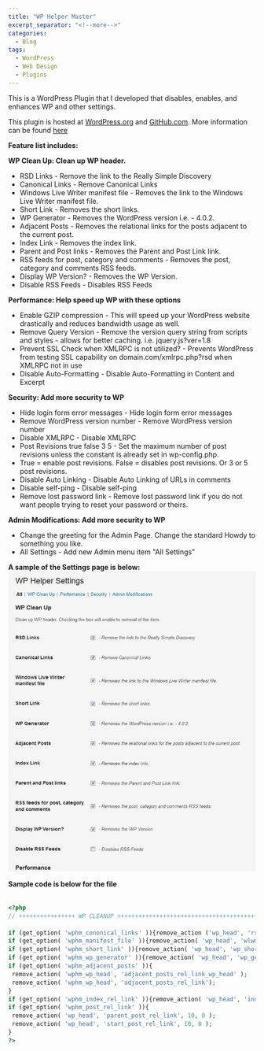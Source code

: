 ```yaml
---
title: "WP Helper Master"
excerpt_separator: "<!--more-->"
categories:
  - Blog
tags:
  - WordPress
  - Web Design
  - Plugins
---
```


This is a WordPress Plugin that I developed that disables, enables, and enhances WP and other settings.

This plugin is hosted at [WordPress.org](https://wordpress.org/plugins/wp-helper-master/) and [GitHub.com](https://github.com/cjerrington/WP-Helper). More information can be found [here](http://claytonerrington.com/WP-Helper/)

**Feature list includes:**

**WP Clean Up: Clean up WP header.**

* RSD Links - Remove the link to the Really Simple Discovery
* Canonical Links - Remove Canonical Links
* Windows Live Writer manifest file - Removes the link to the Windows Live Writer manifest file.
* Short Link - Removes the short links.
* WP Generator - Removes the WordPress version i.e. - 4.0.2.
* Adjacent Posts - Removes the relational links for the posts adjacent to the current post.
* Index Link - Removes the index link.
* Parent and Post links - Removes the Parent and Post Link link.
* RSS feeds for post, category and comments - Removes the post, category and comments RSS feeds.
* Display WP Version? - Removes the WP Version.
* Disable RSS Feeds - Disables RSS Feeds

**Performance: Help speed up WP with these options**

* Enable GZIP compression - This will speed up your WordPress website drastically and reduces bandwidth usage as well.
* Remove Query Version - Remove the version query string from scripts and styles - allows for better caching. i.e. jquery.js?ver=1.8
* Prevent SSL Check when XMLRPC is not utilized? - Prevents WordPress from testing SSL capability on domain.com/xmlrpc.php?rsd when XMLRPC not in use
* Disable Auto-Formatting - Disable Auto-Formatting in Content and Excerpt

**Security: Add more security to WP**

* Hide login form error messages - Hide login form error messages
* Remove WordPress version number - Remove WordPress version number
* Disable XMLRPC - Disable XMLRPC
* Post Revisions true false 3 5 - Set the maximum number of post revisions unless the constant is already set in wp-config.php.
* True = enable post revisions. False = disables post revisions. Or 3 or 5 post revisions.
* Disable Auto Linking - Disable Auto Linking of URLs in comments
* Disable self-ping - Disable self-ping
* Remove lost password link - Remove lost password link if you do not want people trying to reset your password or theirs.

**Admin Modifications: Add more security to WP**

* Change the greeting for the Admin Page. Change the standard Howdy to something you like.
* All Settings - Add new Admin menu item "All Settings"

**A sample of the Settings page is below:**
![Settings Page](/images/settings-page.jpg)

**Sample code is below for the file**

```php

<?php
// ++++++++++++++++ WP CLEANUP +++++++++++++++++++++++++++++++++++++++++++++++++++++++++++++++++++ //
  
if (get_option( 'wphm_cononical_links' )){remove_action ('wp_head', 'rsd_link');}
if (get_option( 'wphm_manifest_file' )){remove_action( 'wp_head', 'wlwmanifest_link');}
if (get_option( 'wphm_short_link' )){remove_action( 'wp_head', 'wp_shortlink_wp_head');}
if (get_option( 'wphm_wp_generator' )){remove_action( 'wp_head', 'wp_generator');}
if (get_option( 'wphm_adjacent_posts' )){
 remove_action( 'wphm_wp_head', 'adjacent_posts_rel_link_wp_head' );
 remove_action( 'wphm_wp_head', 'adjacent_posts_rel_link');
}
if (get_option( 'wphm_index_rel_link' )){remove_action( 'wp_head', 'index_rel_link' );}
if (get_option( 'wphm_post_rel_link' )){
 remove_action( 'wp_head', 'parent_post_rel_link', 10, 0 );
 remove_action( 'wp_head', 'start_post_rel_link', 10, 0 );
}
?>
```
